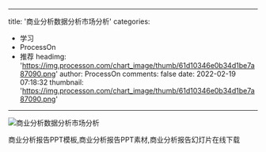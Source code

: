
---
title: '商业分析数据分析市场分析'
categories: 
 - 学习
 - ProcessOn
 - 推荐
headimg: 'https://img.processon.com/chart_image/thumb/61d10346e0b34d1be7a87090.png'
author: ProcessOn
comments: false
date: 2022-02-19 07:18:32
thumbnail: 'https://img.processon.com/chart_image/thumb/61d10346e0b34d1be7a87090.png'
---

<div>   
<img class="thumb" alt="商业分析数据分析市场分析" src="https://img.processon.com/chart_image/thumb/61d10346e0b34d1be7a87090.png" referrerpolicy="no-referrer">
<p>商业分析报告PPT模板,商业分析报告PPT素材,商业分析报告幻灯片在线下载</p>  
</div>
            